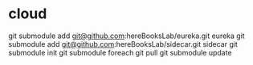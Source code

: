 # cloud
git submodule add git@github.com:hereBooksLab/eureka.git eureka
git submodule add git@github.com:hereBooksLab/sidecar.git sidecar
git submodule init
git submodule foreach git pull
git submodule update
